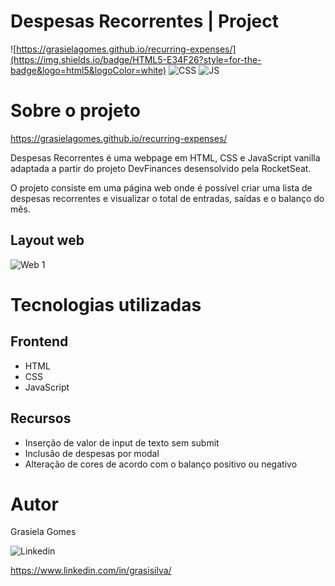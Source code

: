 # Despesas Recorrentes | Project
![https://grasielagomes.github.io/recurring-expenses/](https://img.shields.io/badge/HTML5-E34F26?style=for-the-badge&logo=html5&logoColor=white) ![CSS](https://img.shields.io/badge/CSS3-1572B6?style=for-the-badge&logo=css3&logoColor=white) ![JS](https://img.shields.io/badge/JavaScript-F7DF1E?style=for-the-badge&logo=javascript&logoColor=black)


# Sobre o projeto

https://grasielagomes.github.io/recurring-expenses/

Despesas Recorrentes é uma webpage em HTML, CSS e JavaScript vanilla adaptada a partir do projeto DevFinances desensolvido pela RocketSeat.

O projeto consiste em uma página web onde é possível criar uma lista de despesas recorrentes e visualizar o total de entradas, saídas e o balanço do mês.

## Layout web
![Web 1]()

# Tecnologias utilizadas
## Frontend
- HTML
- CSS
- JavaScript

## Recursos
- Inserção de valor de input de texto sem submit
- Inclusão de despesas por modal
- Alteração de cores de acordo com o balanço positivo ou negativo


# Autor

Grasiela Gomes

![Linkedin](https://img.shields.io/badge/LinkedIn-0077B5?style=for-the-badge&logo=linkedin&logoColor=white)

https://www.linkedin.com/in/grasisilva/
